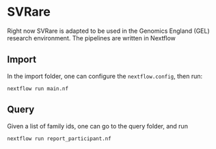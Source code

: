# SVRare

Right now SVRare is adapted to be used in the Genomics England (GEL) research environment.
The pipelines are written in Nextflow

## Import
In the import folder, one can configure the `nextflow.config`, then run:
```
nextflow run main.nf
```
## Query
Given a list of family ids, one can go to the query folder, and run
```
nextflow run report_participant.nf
```